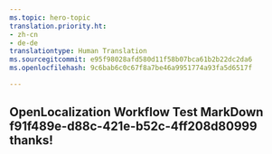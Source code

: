 ```yaml
---
ms.topic: hero-topic
translation.priority.ht:
- zh-cn
- de-de
translationtype: Human Translation
ms.sourcegitcommit: e95f98028afd580d11f58b07bca61b2b22dc2da6
ms.openlocfilehash: 9c6bab6c0c67f8a7be46a9951774a93fa5d6517f

---
```

## OpenLocalization Workflow Test MarkDown f91f489e-d88c-421e-b52c-4ff208d80999 thanks!



<!--HONumber=Aug16_HO1-->


